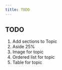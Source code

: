 ```yaml
---
title: TODO
---
```

## TODO

1. Add sections to Topic
2. Aside 25%
3. Image for topic
4. Ordered list for topic
5. Table for topic
